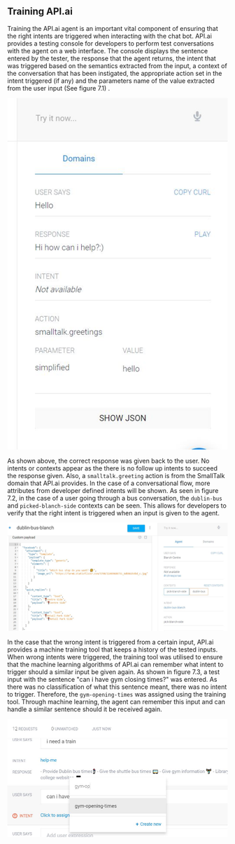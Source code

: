 ## Training API.ai

Training the API.ai agent is an important vital component of ensuring that the right intents are triggered when interacting with the chat bot. API.ai provides a testing console for developers to perform test conversations with the agent on a web interface. The console displays the sentence entered by the tester, the response that the agent returns, the intent that was triggered based on the semantics extracted from the input, a context of the conversation that has been instigated, the appropriate action set in the intent triggered (if any) and the parameters name of the value extracted from the user input (See figure 7.1) .

![API.ai Testing Console. \label{API.ai Console}](04_assets/06_testing_evaluation/api_console.jpg)

As shown above, the correct response was given back to the user. No intents or contexts appear as the there is no follow up intents to succeed the response given. Also, a ```smalltalk.greeting``` action is from the SmallTalk domain that API.ai provides. 
In the case of a conversational flow, more attributes from developer defined intents will be shown. As seen in figure 7.2, in the case of a user going through a bus conversation, the ```dublin-bus``` and ```picked-blanch-side``` contexts can be seen. This allows for developers to verify that the right intent is triggered when an input is given to the agent.

![API.ai Testing Console 2. \label{API.ai Console}](04_assets/06_testing_evaluation/contexts.jpg)

In the case that the wrong intent is triggered from a certain input, API.ai provides a machine training tool that keeps a history of the tested inputs. When wrong intents were triggered, the training tool was utilised to ensure that the machine learning algorithms of API.ai can remember what intent to trigger should a similar input be given again. As shown in figure 7.3, a test input with the sentence "can i have gym closing times?" was entered. As there was no classification of what this sentence meant, there was no intent to trigger. Therefore, the ```gym-opening-times``` was assigned using the training tool. Through machine learning, the agent can remember this input and can handle a similar sentence should it be received again.

![API.ai Training Tool. \label{API.ai Console}](04_assets/06_testing_evaluation/training.jpg)
